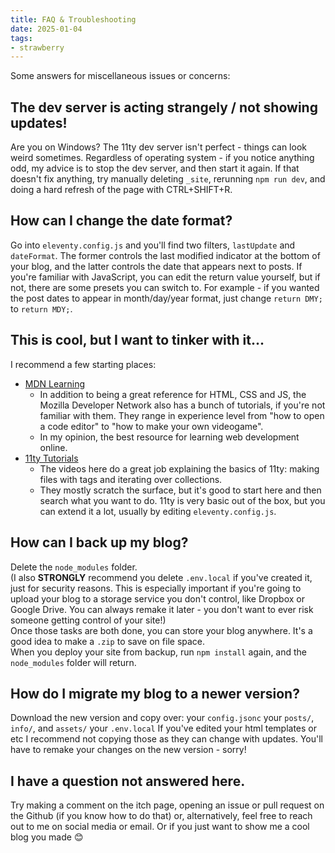 ```yaml
---
title: FAQ & Troubleshooting
date: 2025-01-04
tags:
- strawberry
---
```

Some answers for miscellaneous issues or concerns:

## The dev server is acting strangely / not showing updates!
Are you on Windows? The 11ty dev server isn't perfect - things can look weird sometimes. Regardless of operating system - if you notice anything odd, my advice is to stop the dev server, and then start it again. If that doesn't fix anything, try manually deleting `_site`, rerunning `npm run dev`, and doing a hard refresh of the page with CTRL+SHIFT+R.

## How can I change the date format?
Go into `eleventy.config.js` and you'll find two filters, `lastUpdate` and `dateFormat`. The former controls the last modified indicator at the bottom of your blog, and the latter controls the date that appears next to posts. If you're familiar with JavaScript, you can edit the return value yourself, but if not, there are some presets you can switch to. For example - if you wanted the post dates to appear in month/day/year format, just change `return DMY;` to `return MDY;`.

## This is cool, but I want to tinker with it...
I recommend a few starting places:
- [MDN Learning](https://developer.mozilla.org/en-US/docs/Learn_web_development)
    - In addition to being a great reference for HTML, CSS and JS, the Mozilla Developer Network also has a bunch of tutorials, if you're not familiar with them. They range in experience level from "how to open a code editor" to "how to make your own videogame".
    - In my opinion, the best resource for learning web development online.
- [11ty Tutorials](https://www.11ty.dev/docs/tutorials/)
    - The videos here do a great job explaining the basics of 11ty: making files with tags and iterating over collections.
    - They mostly scratch the surface, but it's good to start here and then search what you want to do. 11ty is very basic out of the box, but you can extend it a lot, usually by editing `eleventy.config.js`.

## How can I back up my blog?
Delete the `node_modules` folder.  
(I also **STRONGLY** recommend you delete `.env.local` if you've created it, just for security reasons. This is especially important if you're going to upload your blog to a storage service you don't control, like Dropbox or Google Drive. You can always remake it later - you don't want to ever risk someone getting control of your site!)    
Once those tasks are both done, you can store your blog anywhere. It's a good idea to make a `.zip` to save on file space.  
When you deploy your site from backup, run `npm install` again, and the `node_modules` folder will return.

## How do I migrate my blog to a newer version?
Download the new version and copy over:
    your `config.jsonc`
    your `posts/`, `info/`, and `assets/`
    your `.env.local`
If you've edited your html templates or etc I recommend not copying those as they can change with updates. You'll have to remake your changes on the new version - sorry!

## I have a question not answered here.
Try making a comment on the itch page, opening an issue or pull request on the Github (if you know how to do that) or, alternatively, feel free to reach out to me on social media or email. Or if you just want to show me a cool blog you made 😊
